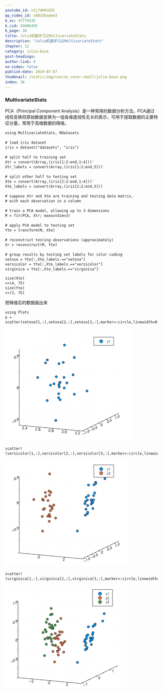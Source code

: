 ```yaml
---
youtube_id: n3j7dHFUZdI
qq_video_id: v0833baqkm3
b_av: 47775635
b_cid: 83686495
b_page: 36
title: Julia机器学习之MultivariateStats
description: "Julia机器学习之MultivariateStats"
chapter: 12
category: julia-base
post-headings:
author-link: #
no-video: false
publish-date: 2019-07-07
thumbnail: /static/img/course_cover-small/julia-base.png
index: 36
---
```



### MultivariateStats


PCA（Principal Component Analysis）是一种常用的数据分析方法。PCA通过线性变换将原始数据变换为一组各维度线性无关的表示，可用于提取数据的主要特征分量，常用于高维数据的降维。

```
using MultivariateStats, RDatasets 

# load iris dataset
iris = dataset("datasets", "iris")

# split half to training set
Xtr = convert(Array,(iris[1:2:end,1:4]))'
Xtr_labels = convert(Array,(iris[1:2:end,5]))

# split other half to testing set
Xte = convert(Array,(iris[2:2:end,1:4]))'
Xte_labels = convert(Array,(iris[2:2:end,5]))

# suppose Xtr and Xte are training and testing data matrix,
# with each observation in a column

# train a PCA model, allowing up to 3 dimensions
M = fit(PCA, Xtr; maxoutdim=3)

# apply PCA model to testing set
Yte = transform(M, Xte)

# reconstruct testing observations (approximately)
Xr = reconstruct(M, Yte)

# group results by testing set labels for color coding
setosa = Yte[:,Xte_labels.=="setosa"]
versicolor = Yte[:,Xte_labels.=="versicolor"]
virginica = Yte[:,Xte_labels.=="virginica"]
```

```
size(Xte)
>>(4, 75)
size(Yte)
>>(3, 75)
```

把降维后的数据画出来
```
using Plots
p = scatter(setosa[1,:],setosa[2,:],setosa[3,:],marker=:circle,linewidth=0)
```

![image](https://raw.githubusercontent.com/Bounce00/pic/master/Julia%20course/Julia%E7%A7%91%E5%AD%A6%E8%AE%A1%E7%AE%9713.png)

```
scatter!(versicolor[1,:],versicolor[2,:],versicolor[3,:],marker=:circle,linewidth=0)
```

![image](https://raw.githubusercontent.com/Bounce00/pic/master/Julia%20course/Julia%E7%A7%91%E5%AD%A6%E8%AE%A1%E7%AE%9714.png)

```
scatter!(virginica[1,:],virginica[2,:],virginica[3,:],marker=:circle,linewidth=0)
```

![image](https://raw.githubusercontent.com/Bounce00/pic/master/Julia%20course/Julia%E7%A7%91%E5%AD%A6%E8%AE%A1%E7%AE%9715.png)



